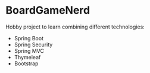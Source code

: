 # BoardGameNerd
Hobby project to learn combining different technologies:
* Spring Boot
* Spring Security
* Spring MVC
* Thymeleaf
* Bootstrap
